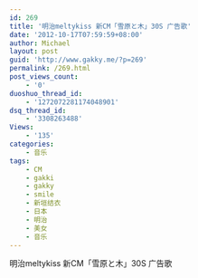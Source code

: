 ```yaml
---
id: 269
title: '明治meltykiss 新CM「雪原と木」30S 广告歌'
date: '2012-10-17T07:59:59+08:00'
author: Michael
layout: post
guid: 'http://www.gakky.me/?p=269'
permalink: /269.html
post_views_count:
    - '0'
duoshuo_thread_id:
    - '1272072281174048901'
dsq_thread_id:
    - '3308263488'
Views:
    - '135'
categories:
    - 音乐
tags:
    - CM
    - gakki
    - gakky
    - smile
    - 新垣结衣
    - 日本
    - 明治
    - 美女
    - 音乐
---
```


<div class="audio_player"><div id="__ddMplayer_a27ca7e8-d41a-4b13-b88a-069e6733e6ee"></div><script type="text/javascript">window.ddMplayer.init({id: "644a5880-17f0-11e2-b8e9-782bcb43bbd4",src:"http://a.srcdd.com/farm1/5/B5CACBC7B9654F338645CD59F15ED505.mp3",name:"明治meltykiss 新CM「雪原と木」30S 广告歌",artist: "新垣结衣",container: "__ddMplayer_a27ca7e8-d41a-4b13-b88a-069e6733e6ee",musicId: 75655});</script>

</div>明治meltykiss 新CM「雪原と木」30S 广告歌